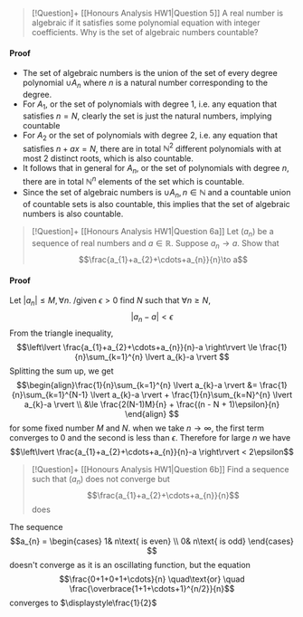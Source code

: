 > [!Question]+ [[Honours Analysis HW1|Question 5]]
> A real number is algebraic if it satisfies some polynomial equation with integer coefficients. Why is the set of algebraic numbers countable?

#### Proof
- The set of algebraic numbers is the union of the set of every degree polynomial $\cup A_{n}$ where $n$ is a natural number corresponding to the degree.
- For $A_{1}$, or the set of polynomials with degree 1, i.e. any equation that satisfies $n=N$, clearly the set is just the natural numbers, implying countable
- For $A_{2}$ or the set of polynomials with degree 2, i.e. any equation that satisfies $n + ax = N$, there are in total $\mathbb{N}^{2}$ different polynomials with at most 2 distinct roots, which is also countable.
- It follows that in general for $A_{n}$, or the set of polynomials with degree $n$, there are in total $\mathbb{N}^n$ elements of the set which is countable. 
- Since the set of algebraic numbers is $\cup A_{n}, n\in \mathbb{N}$ and a countable union of countable sets is also countable, this implies that the set of algebraic numbers is also countable.

> [!Question]+ [[Honours Analysis HW1|Question 6a]]
> Let $(a_{n})$ be a sequence of real numbers and $a\in\mathbb{R}$. Suppose $a_{n}\to a$. Show that
> $$\frac{a_{1}+a_{2}+\cdots+a_{n}}{n}\to a$$

#### Proof
Let $\lvert a_{n}\rvert \le M,\,\forall n$. /given $\epsilon>0$ find $N$ such that $\forall n\ge N$,
$$\lvert a_{n}-a \rvert <\epsilon$$
From the triangle inequality,
$$\left\lvert  \frac{a_{1}+a_{2}+\cdots+a_{n}}{n}-a \right\rvert \le \frac{1}{n}\sum_{k=1}^{n} \lvert a_{k}-a \rvert  $$
Splitting the sum up, we get
$$\begin{align}\frac{1}{n}\sum_{k=1}^{n} \lvert a_{k}-a \rvert &= \frac{1}{n}\sum_{k=1}^{N-1} \lvert a_{k}-a \rvert   + \frac{1}{n}\sum_{k=N}^{n} \lvert a_{k}-a \rvert \\
&\le \frac{2(N-1)M}{n} + \frac{(n - N + 1)\epsilon}{n}
\end{align}
$$
for some fixed number $M$ and $N$. when we take $n\to\infty$, the first term converges to 0 and the second is less than $\epsilon$. Therefore for large $n$ we have
$$\left\lvert  \frac{a_{1}+a_{2}+\cdots+a_{n}}{n}-a \right\rvert < 2\epsilon$$

> [!Question]+ [[Honours Analysis HW1|Question 6b]]
> Find a sequence such that $(a_{n})$ does not converge but
> $$\frac{a_{1}+a_{2}+\cdots+a_{n}}{n}$$
> does

The sequence
$$a_{n} = \begin{cases}
1& n\text{ is even} \\
0& n\text{ is odd}
\end{cases}
$$
doesn't converge as it is an oscillating function, but the equation
$$\frac{0+1+0+1+\cdots}{n} \quad\text{or} \quad \frac{\overbrace{1+1+\cdots+1}^{n/2}}{n}$$
converges to $\displaystyle\frac{1}{2}$